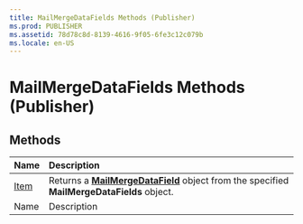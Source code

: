 ```yaml
---
title: MailMergeDataFields Methods (Publisher)
ms.prod: PUBLISHER
ms.assetid: 78d78c8d-8139-4616-9f05-6fe3c12c079b
ms.locale: en-US
---
```



# MailMergeDataFields Methods (Publisher)

## Methods



|**Name**|**Description**|
|:-----|:-----|
| [Item](mailmergedatafields.item-method-publisher.md)|Returns a  **[MailMergeDataField](mailmergedatafield-object-publisher.md)** object from the specified **MailMergeDataFields** object.|
|Name|Description|

